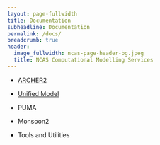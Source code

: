 ```yaml
---
layout: page-fullwidth
title: Documentation
subheadline: Documentation
permalink: /docs/
breadcrumb: true
header:
  image_fullwidth: ncas-page-header-bg.jpeg
  title: NCAS Computational Modelling Services
---
```


* [ARCHER2](archer2)

* [Unified Model](unified-model)

* PUMA

* Monsoon2

* Tools and Utilities


